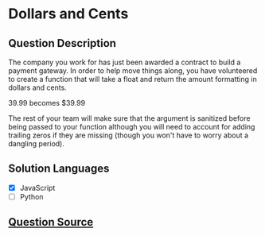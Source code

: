 # Dollars and Cents

## Question Description

The company you work for has just been awarded a contract to build a payment gateway. In order to help move things along, you have volunteered to create a function that will take a float and return the amount formatting in dollars and cents.

39.99 becomes $39.99

The rest of your team will make sure that the argument is sanitized before being passed to your function although you will need to account for adding trailing zeros if they are missing (though you won't have to worry about a dangling period).

## Solution Languages

- [x] JavaScript
- [ ] Python

## [Question Source](https://www.codewars.com/kata/55902c5eaa8069a5b4000083)
